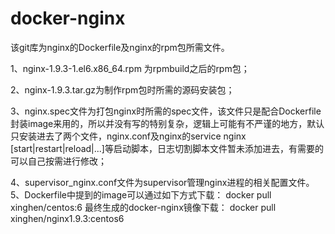 # docker-nginx
该git库为nginx的Dockerfile及nginx的rpm包所需文件。

1、nginx-1.9.3-1.el6.x86_64.rpm 为rpmbuild之后的rpm包；

2、nginx-1.9.3.tar.gz为制作rpm包时所需的源码安装包；

3、nginx.spec文件为打包nginx时所需的spec文件，该文件只是配合Dockerfile封装image来用的，所以并没有写的特别复杂，逻辑上可能有不严谨的地方，默认只安装进去了两个文件，nginx.conf及nginx的service nginx [start|restart|reload|...]等启动脚本，日志切割脚本文件暂未添加进去，有需要的可以自己按需进行修改；

4、supervisor_nginx.conf文件为supervisor管理nginx进程的相关配置文件。
5、Dockerfile中提到的image可以通过如下方式下载：
docker pull xinghen/centos:6
最终生成的docker-nginx镜像下载：
docker  pull xinghen/nginx1.9.3:centos6
